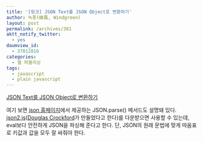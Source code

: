 ```yaml
---
title: '[링크] JSON Text를 JSON Object로 변환하기'
author: 녹풍(綠風, Windgreen)
layout: post
permalink: /archives/381
aktt_notify_twitter:
  - yes
daumview_id:
  - 37012816
categories:
  - 웹 퍼블리싱
tags:
  - javascript
  - plain javascript
---
```

<a href="http://blog.outsider.ne.kr/257" target="_blank">JSON Text를 JSON Object로 변환하기</a>

여기 보면 <a href="http://www.json.org/" target="_blank">json 홈페이지</a>에서 제공하는 JSON.parse() 메서드도 설명돼 있다. <a href="https://github.com/douglascrockford/JSON-js/blob/master/json2.js" target="_blank">json2.js</a>(<a href="http://crockford.com/" target="_blank">Douglas Crockford</a>가 만들었다고 한다)를 다운받으면 사용할 수 있는데, eval보다 안전하게 JSON을 파싱해 준다고 한다. 단, JSON의 원래 문법에 맞게 따옴표로 키값과 값을 모두 잘 싸줘야 한다.